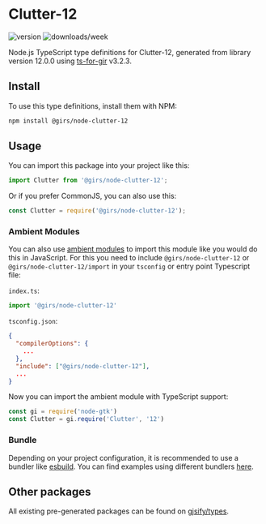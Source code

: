 
# Clutter-12

![version](https://img.shields.io/npm/v/@girs/node-clutter-12)
![downloads/week](https://img.shields.io/npm/dw/@girs/node-clutter-12)


Node.js TypeScript type definitions for Clutter-12, generated from library version 12.0.0 using [ts-for-gir](https://github.com/gjsify/ts-for-gir) v3.2.3.


## Install

To use this type definitions, install them with NPM:
```bash
npm install @girs/node-clutter-12
```

## Usage

You can import this package into your project like this:
```ts
import Clutter from '@girs/node-clutter-12';
```

Or if you prefer CommonJS, you can also use this:
```ts
const Clutter = require('@girs/node-clutter-12');
```

### Ambient Modules

You can also use [ambient modules](https://github.com/gjsify/ts-for-gir/tree/main/packages/cli#ambient-modules) to import this module like you would do this in JavaScript.
For this you need to include `@girs/node-clutter-12` or `@girs/node-clutter-12/import` in your `tsconfig` or entry point Typescript file:

`index.ts`:
```ts
import '@girs/node-clutter-12'
```

`tsconfig.json`:
```json
{
  "compilerOptions": {
    ...
  },
  "include": ["@girs/node-clutter-12"],
  ...
}
```

Now you can import the ambient module with TypeScript support: 

```ts
const gi = require('node-gtk')
const Clutter = gi.require('Clutter', '12')
```


### Bundle

Depending on your project configuration, it is recommended to use a bundler like [esbuild](https://esbuild.github.io/). You can find examples using different bundlers [here](https://github.com/gjsify/ts-for-gir/tree/main/examples).

## Other packages

All existing pre-generated packages can be found on [gjsify/types](https://github.com/gjsify/types).


